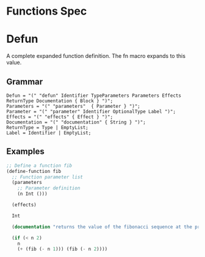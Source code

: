 # Functions Spec

# Defun

A complete expanded function definition. The fn macro expands to this value.

## Grammar

```ebnf
Defun = "(" "defun" Identifier TypeParameters Parameters Effects ReturnType Documentation { Block } ")";
Parameters = "(" "parameters"  { Parameter } ")";
Parameter = "(" "parameter" Identifier OptionalType Label ")";
Effects = "(" "effects" { Effect } ")";
Documentation = "(" "documentation" { String } ")";
ReturnType = Type | EmptyList;
Label = Identifier | EmptyList;
```

## Examples

```lisp
;; Define a function fib
(define-function fib
  ;; Function parameter list
  (parameters
    ;; Parameter definition
    (n Int ()))

  (effects)

  Int

  (documentation "returns the value of the fibonacci sequence at the provided index")

  (if (< n 2)
    n
    (+ (fib (- n 1))) (fib (- n 2))))
```

```lisp

```
